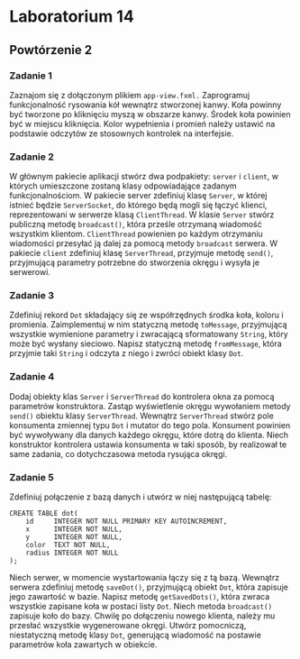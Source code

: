 # Laboratorium 14

## Powtórzenie 2

### Zadanie 1

Zaznajom się z dołączonym plikiem ```app-view.fxml.``` Zaprogramuj funkcjonalność rysowania kół wewnątrz stworzonej kanwy. Koła powinny być tworzone po kliknięciu myszą w obszarze kanwy. Środek koła powinien być w miejscu kliknięcia. Kolor wypełnienia i promień należy ustawić na podstawie odczytów ze stosownych kontrolek na interfejsie.

### Zadanie 2

W głównym pakiecie aplikacji stwórz dwa podpakiety: ```server``` i ```client```, w których umieszczone zostaną klasy odpowiadające zadanym funkcjonalnościom. W pakiecie server zdefiniuj klasę ```Server```, w której istnieć będzie ```ServerSocket```, do którego będą mogli się łączyć klienci, reprezentowani w serwerze klasą ```ClientThread```. W klasie ```Server``` stwórz publiczną metodę ```broadcast()```, która prześle otrzymaną wiadomość wszystkim klientom. ```ClientThread``` powienien po każdym otrzymaniu wiadomości przesyłać ją dalej za pomocą metody ```broadcast``` serwera. W pakiecie ```client``` zdefiniuj klasę ```ServerThread```, przyjmuje metodę ```send()```, przyjmującą parametry potrzebne do stworzenia okręgu i wysyła je serwerowi.

### Zadanie 3

Zdefiniuj rekord ```Dot``` składający się ze współrzędnych środka koła, koloru i promienia. Zaimplementuj w nim statyczną metodę ```toMessage```, przyjmującą wszystkie wymienione parametry i zwracającą sformatowany ```String```, który może być wysłany sieciowo. Napisz statyczną metodę ```fromMessage```, która przyjmie taki ```String``` i odczyta z niego i zwróci obiekt klasy ```Dot```.

### Zadanie 4

Dodaj obiekty klas ```Server``` i ```ServerThread``` do kontrolera okna za pomocą parametrów konstruktora. Zastąp wyświetlenie okręgu wywołaniem metody ```send()``` obiektu klasy ```ServerThread```. Wewnątrz ```ServerThread``` stwórz pole konsumenta zmiennej typu ```Dot``` i mutator do tego pola. Konsument powinien być wywoływany dla danych każdego okręgu, które dotrą do klienta. Niech konstruktor kontrolera ustawia konsumenta w taki sposób, by realizował te same zadania, co dotychczasowa metoda rysująca okręgi.

### Zadanie 5

Zdefiniuj połączenie z bazą danych i utwórz w niej następującą tabelę:

```
CREATE TABLE dot(
    id     INTEGER NOT NULL PRIMARY KEY AUTOINCREMENT,
    x      INTEGER NOT NULL,
    y      INTEGER NOT NULL,
    color  TEXT NOT NULL,
    radius INTEGER NOT NULL
);
```

Niech serwer, w momencie wystartowania łączy się z tą bazą. Wewnątrz serwera zdefiniuj metodę ```saveDot()```, przyjmującą obiekt ```Dot```, która zapisuje jego zawartość w bazie.
Napisz metodę ```getSavedDots()```, która zwraca wszystkie zapisane koła w postaci listy ```Dot```. Niech metoda ```broadcast()``` zapisuje koło do bazy. Chwilę po dołączeniu nowego klienta, należy mu przesłać wszystkie wygenerowane okręgi. Utwórz pomocniczą, niestatyczną metodę klasy ```Dot```, generującą wiadomość na postawie parametrów koła zawartych w obiekcie.
